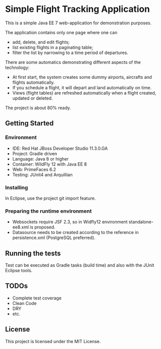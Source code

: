 # Simple Flight Tracking Application

This is a simple Java EE 7 web-application for demonstration purposes.  

The application contains only one page where one can
* add, delete, and edit flights;
* list existing flights in a paginating table;
* filter the list by narrowing to a time period of departures.

There are some automatics demonstrating different aspects of the technology:
* At first start, the system creates some dummy airports, aircrafts and flights automatically.
* If you schedule a flight, it will depart and land automatically on time.
* Views (flight tables) are refreshed automatically when a flight created, updated or deleted.

The project is about 80% ready.

## Getting Started

### Environment

* IDE: 		Red Hat JBoss Developer Studio 11.3.0.GA
* Project: 	Gradle driven
* Language:   Java 8 or higher
* Container:  WildFly 12 with Java EE 8
* Web:		PrimeFaces 6.2
* Testing:    JUnit4 and Arquillian

### Installing

In Eclipse, use the project git import feature.

### Preparing the runtime environment

* Websockets require JSF 2.3, so in Widfly12 environment standalone-ee8.xml is proposed.
* Datasource needs to be created according to the reference in persistence.xml (PostgreSQL preferred).

## Running the tests

Test can be executed as Gradle tasks (build time) and also with the JUnit Eclipse tools. 

## TODOs

* Complete test coverage
* Clean Code 
* DRY
* etc.


## License

This project is licensed under the MIT License.
